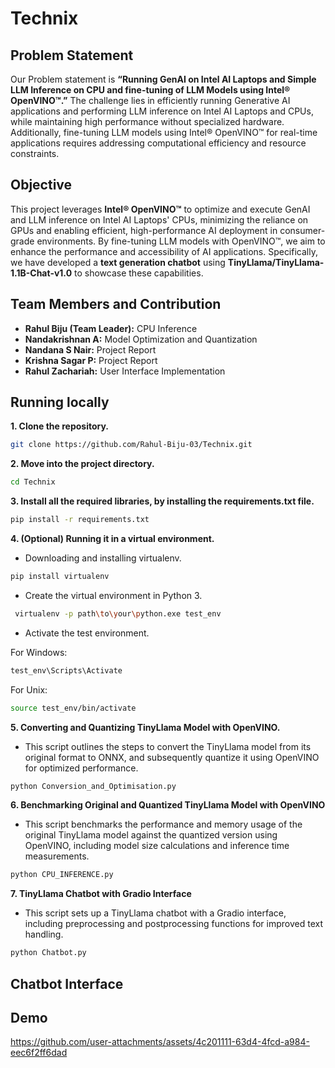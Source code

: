 # Technix

## Problem Statement
Our Problem statement is **“Running GenAI on Intel AI Laptops and Simple LLM Inference on CPU and fine-tuning of LLM Models using Intel® OpenVINO™.”**
The challenge lies in efficiently running Generative AI applications and performing LLM inference on Intel AI Laptops and CPUs, while maintaining high performance without specialized hardware. Additionally, fine-tuning LLM models using Intel® OpenVINO™ for real-time applications requires addressing computational efficiency and resource constraints.

## Objective
This project leverages **Intel® OpenVINO™** to optimize and execute GenAI and LLM inference on Intel AI Laptops' CPUs, minimizing the reliance on GPUs and enabling efficient, high-performance AI deployment in consumer-grade environments. By fine-tuning LLM models with OpenVINO™, we aim to enhance the performance and accessibility of AI applications. Specifically, we have developed a **text generation chatbot** using **TinyLlama/TinyLlama-1.1B-Chat-v1.0** to showcase these capabilities.

## Team Members and Contribution
- **Rahul Biju (Team Leader):** CPU Inference
- **Nandakrishnan A:** Model Optimization and Quantization
- **Nandana S Nair:** Project Report
- **Krishna Sagar P:** Project Report
- **Rahul Zachariah:** User Interface Implementation

## Running locally

**1. Clone the repository.**
```bash
git clone https://github.com/Rahul-Biju-03/Technix.git
```

**2. Move into the project directory.**
```bash
cd Technix
```

**3. Install all the required libraries, by installing the requirements.txt file.**
```bash
pip install -r requirements.txt
```

**4. (Optional) Running it in a virtual environment.**

- Downloading and installing virtualenv.
```bash
pip install virtualenv
```
- Create the virtual environment in Python 3.
```bash
 virtualenv -p path\to\your\python.exe test_env
```
- Activate the test environment.

For Windows:
```bash
test_env\Scripts\Activate
```

For Unix:
```bash
source test_env/bin/activate
```

**5. Converting and Quantizing TinyLlama Model with OpenVINO.**
- This script outlines the steps to convert the TinyLlama model from its original format to ONNX, and subsequently quantize it using OpenVINO for optimized performance.
```bash
python Conversion_and_Optimisation.py
```

**6. Benchmarking Original and Quantized TinyLlama Model with OpenVINO**
- This script benchmarks the performance and memory usage of the original TinyLlama model against the quantized version using OpenVINO, including model size calculations and inference time measurements.
```bash
python CPU_INFERENCE.py
```

**7. TinyLlama Chatbot with Gradio Interface**
- This script sets up a TinyLlama chatbot with a Gradio interface, including preprocessing and postprocessing functions for improved text handling.
```bash
python Chatbot.py
```


## Chatbot Interface


## Demo

https://github.com/user-attachments/assets/4c201111-63d4-4fcd-a984-eec6f2ff6dad






